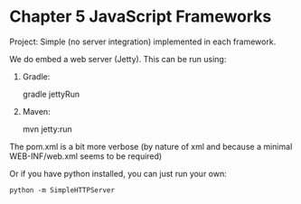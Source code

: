 Chapter 5 JavaScript Frameworks
===============================

Project: Simple (no server integration) implemented in each framework.

We do embed a web server (Jetty).  This can be run using:

1) Gradle:

	gradle jettyRun

2) Maven:

	mvn jetty:run

The pom.xml is a bit more verbose (by nature of xml and because a minimal WEB-INF/web.xml seems to be required)
	
Or if you have python installed, you can just run your own:	

	python -m SimpleHTTPServer
	
